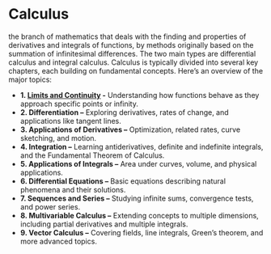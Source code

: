 # Calculus
the branch of mathematics that deals with the finding and properties of derivatives and integrals of functions, by methods originally based on the summation of infinitesimal differences. The two main types are differential calculus and integral calculus. Calculus is typically divided into several key chapters, each building on fundamental concepts. Here’s an overview of the major topics:

* **1. [Limits and Continuity](./Limits_and_Continuity.ipynb) -** Understanding how functions behave as they approach specific points or infinity.
* **2. Differentiation –** Exploring derivatives, rates of change, and applications like tangent lines.
* **3. Applications of Derivatives –** Optimization, related rates, curve sketching, and motion.
* **4. Integration –** Learning antiderivatives, definite and indefinite integrals, and the Fundamental Theorem of Calculus.
* **5. Applications of Integrals –** Area under curves, volume, and physical applications.
* **6. Differential Equations –** Basic equations describing natural phenomena and their solutions.
* **7. Sequences and Series –** Studying infinite sums, convergence tests, and power series.
* **8. Multivariable Calculus –** Extending concepts to multiple dimensions, including partial derivatives and multiple integrals.
* **9. Vector Calculus –** Covering fields, line integrals, Green’s theorem, and more advanced topics.
